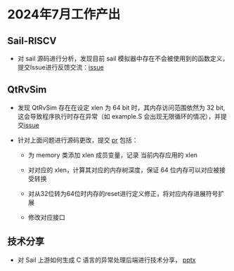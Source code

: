 # 2024年7月工作产出

## Sail-RISCV

- 对 sail 源码进行分析，发现目前 sail 模拟器中存在不会被使用到的函数定义，提交Issue进行反馈交流：[issue](https://github.com/riscv/sail-riscv/issues/515)

## QtRvSim

- 发现 QtRvSim 存在在设定 xlen 为 64 bit 时，其内存访问范围依然为 32 bit, 这会导致程序执行时存在异常（如 example.S 会出现无限循环的情况），并提交[issue](https://github.com/cvut/qtrvsim/issues/146)

- 针对上面问题进行源码更改，提交 [pr](https://github.com/cvut/qtrvsim/pull/147) 包括：

    - 为 memory 类添加 xlen 成员变量，记录 当前内存应用的 xlen

    - 对对应的 xlen，计算其对应的内存树深度，保证 64 位内存可以对应被接受转换

    - 对从32位转为64位时内存的reset进行定义修正，将对应内存进展符号扩展

    - 修改对应接口

## 技术分享

- 对 Sail 上游如何生成 C 语言的异常处理后端进行技术分享， [pptx](https://github.com/KotorinMinami/plct-working/blob/main/sail-riscv/sail_exception.pptx)